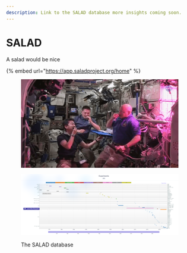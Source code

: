```yaml
---
description: Link to the SALAD database more insights coming soon.
---
```


# SALAD

A salad would be nice

{% embed url="https://app.saladproject.org/home" %}

<figure><img src="../.gitbook/assets/image (20) (1).png" alt=""><figcaption></figcaption></figure>

<figure><img src="../.gitbook/assets/image (19) (1).png" alt=""><figcaption><p>The SALAD database</p></figcaption></figure>

